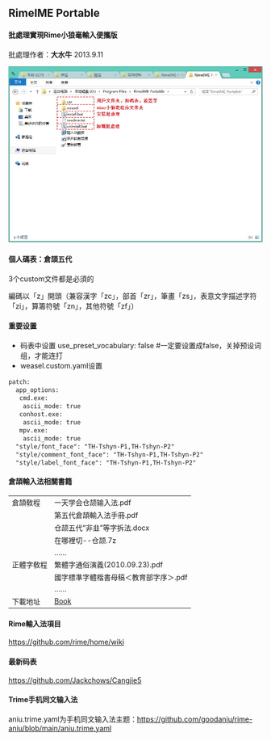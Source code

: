 ## RimeIME Portable

#### 批處理實現Rime小狼毫輸入便攜版

批處理作者：**大水牛** 2013.9.11

<img width="650" src="img/folder-structure.jpg">

#### 個人碼表：倉頡五代

3个custom文件都是必須的

編碼以「z」開頭（兼容漢字「zc」，部首「zr」，筆畫「zs」，表意文字描述字符「zi」，算籌符號「zn」，其他符號「zf」）

#### 重要设置

- 码表中设置 use_preset_vocabulary: false #一定要设置成false，关掉预设词组，才能连打
- weasel.custom.yaml设置
````
patch:
  app_options:
   cmd.exe:
    ascii_mode: true
   conhost.exe:
    ascii_mode: true
   mpv.exe:
    ascii_mode: true
  "style/font_face": "TH-Tshyn-P1,TH-Tshyn-P2"
  "style/comment_font_face": "TH-Tshyn-P1,TH-Tshyn-P2"
  "style/label_font_face": "TH-Tshyn-P1,TH-Tshyn-P2"
````

#### 倉頡輸入法相關書籍

| | |
| :--- | :--- |
| 倉頡敎程 | 一天学会仓颉输入法.pdf |
| | 第五代倉頡輸入法手冊.pdf |
| | 仓颉五代“非韭”等字拆法.docx |
| | 在哪裡切--仓颉.7z |
| | …… |
| 正體字敎程 | 繁體字通俗演義(2010.09.23).pdf |
| | 國字標準字體楷書母稿＜教育部字序＞.pdf |
| | …… |
| 下載地址 | [Book](book/) |

#### Rime輸入法項目

https://github.com/rime/home/wiki

#### 最新码表

https://github.com/Jackchows/Cangjie5

#### Trime手机同文输入法

aniu.trime.yaml为手机同文输入法主题：https://github.com/goodaniu/rime-aniu/blob/main/aniu.trime.yaml